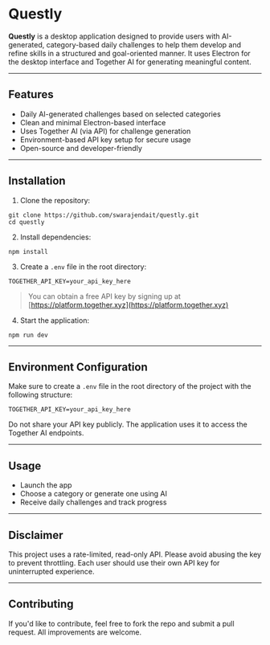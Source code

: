 
# Questly

**Questly** is a desktop application designed to provide users with AI-generated, category-based daily challenges to help them develop and refine skills in a structured and goal-oriented manner. It uses Electron for the desktop interface and Together AI for generating meaningful content.

---

## Features

- Daily AI-generated challenges based on selected categories  
- Clean and minimal Electron-based interface  
- Uses Together AI (via API) for challenge generation  
- Environment-based API key setup for secure usage  
- Open-source and developer-friendly

---

## Installation

1. Clone the repository:
```
git clone https://github.com/swarajendait/questly.git  
cd questly  
```

2. Install dependencies:
```
npm install  
```

3. Create a `.env` file in the root directory:
```  
TOGETHER_API_KEY=your_api_key_here  
```  
> You can obtain a free API key by signing up at [https://platform.together.xyz](https://platform.together.xyz)

4. Start the application:
```  
npm run dev  
```

---

## Environment Configuration

Make sure to create a `.env` file in the root directory of the project with the following structure:

```
TOGETHER_API_KEY=your_api_key_here  
```

Do not share your API key publicly. The application uses it to access the Together AI endpoints.

---

## Usage

- Launch the app  
- Choose a category or generate one using AI  
- Receive daily challenges and track progress  

---

## Disclaimer

This project uses a rate-limited, read-only API. Please avoid abusing the key to prevent throttling. Each user should use their own API key for uninterrupted experience.

---

## Contributing

If you'd like to contribute, feel free to fork the repo and submit a pull request. All improvements are welcome.
